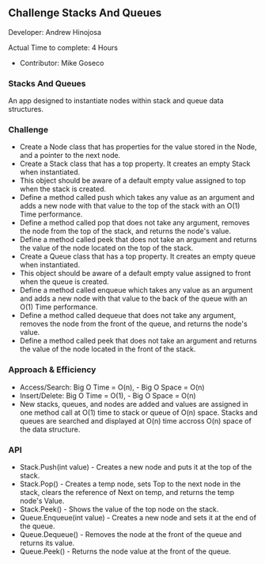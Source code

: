 ## Challenge Stacks And Queues

Developer: Andrew Hinojosa

Actual Time to complete: 4 Hours

- Contributor: Mike Goseco

### Stacks And Queues
An app designed to instantiate nodes within stack and queue data structures.

### Challenge
- Create a Node class that has properties for the value stored in the Node, and a pointer to the next node.
- Create a Stack class that has a top property. It creates an empty Stack when instantiated.
- This object should be aware of a default empty value assigned to top when the stack is created.
- Define a method called push which takes any value as an argument and adds a new node with that value to the top of the stack with an O(1) Time performance.
- Define a method called pop that does not take any argument, removes the node from the top of the stack, and returns the node's value.
- Define a method called peek that does not take an argument and returns the value of the node located on the top of the stack.
- Create a Queue class that has a top property. It creates an empty queue when instantiated.
- This object should be aware of a default empty value assigned to front when the queue is created.
- Define a method called enqueue which takes any value as an argument and adds a new node with that value to the back of the queue with an O(1) Time performance.
- Define a method called dequeue that does not take any argument, removes the node from the front of the queue, and returns the node's value.
- Define a method called peek that does not take an argument and returns the value of the node located in the front of the stack.

### Approach & Efficiency
- Access/Search: Big O Time = O(n), - Big O Space = O(n)
- Insert/Delete: Big O Time = O(1), - Big O Space = O(n)
- New stacks, queues, and nodes are added and values are assigned in one method call at O(1) time to stack or queue of O(n) space. Stacks and queues are searched and displayed at O(n) time accross O(n) space of the data structure.

### API
- Stack.Push(int value) - Creates a new node and puts it at the top of the stack.
- Stack.Pop() - Creates a temp node, sets Top to the next node in the stack, clears the reference of Next on temp, and returns the temp node's Value.
- Stack.Peek() - Shows the value of the top node on the stack.
- Queue.Enqueue(int value) - Creates a new node and sets it at the end of the queue.
- Queue.Dequeue() - Removes the node at the front of the queue and returns its value.
- Queue.Peek() - Returns the node value at the front of the queue.